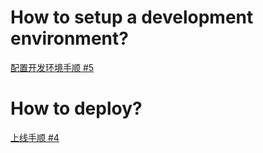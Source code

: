 # How to setup a development environment?

[配置开发环境手顺 #5](https://github.com/orochigalois/caa_robot_competition_registration_system/issues/5)

# How to deploy?

[上线手顺 #4](https://github.com/orochigalois/caa_robot_competition_registration_system/issues/4)
